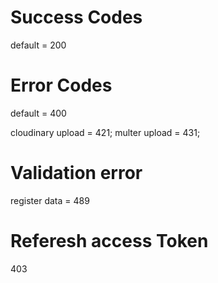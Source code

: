 # Success Codes 

default = 200 

# Error Codes 

default  = 400

cloudinary upload = 421;
multer upload = 431;

# Validation error
register data = 489

# Referesh access Token
403
